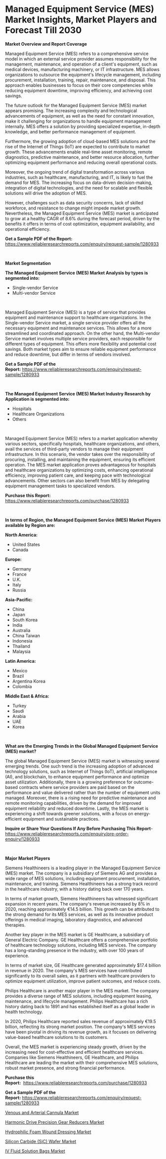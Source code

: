 <p><h1>Managed Equipment Service (MES) Market Insights, Market Players and Forecast Till 2030</h1></p><p><strong>Market Overview and Report Coverage</strong></p>
<p><p>Managed Equipment Service (MES) refers to a comprehensive service model in which an external service provider assumes responsibility for the management, maintenance, and operation of a client's equipment, such as medical devices, manufacturing machinery, or IT infrastructure. MES allows organizations to outsource the equipment's lifecycle management, including procurement, installation, training, repair, maintenance, and disposal. This approach enables businesses to focus on their core competencies while reducing equipment downtime, improving efficiency, and achieving cost savings.</p><p>The future outlook for the Managed Equipment Service (MES) market appears promising. The increasing complexity and technological advancements of equipment, as well as the need for constant innovation, make it challenging for organizations to handle equipment management internally. MES offers a solution by providing specialized expertise, in-depth knowledge, and better performance management of equipment.</p><p>Furthermore, the growing adoption of cloud-based MES solutions and the rise of the Internet of Things (IoT) are expected to contribute to market growth. These advancements enable real-time asset monitoring, remote diagnostics, predictive maintenance, and better resource allocation, further optimizing equipment performance and reducing overall operational costs.</p><p>Moreover, the ongoing trend of digital transformation across various industries, such as healthcare, manufacturing, and IT, is likely to fuel the demand for MES. The increasing focus on data-driven decision-making, integration of digital technologies, and the need for scalable and flexible solutions will drive the adoption of MES.</p><p>However, challenges such as data security concerns, lack of skilled workforce, and resistance to change might impede market growth. Nevertheless, the Managed Equipment Service (MES) market is anticipated to grow at a healthy CAGR of 8.6% during the forecast period, driven by the benefits it offers in terms of cost optimization, equipment availability, and operational efficiency.</p></p>
<p><strong>Get a Sample PDF of the Report:</strong> <a href="https://www.reliableresearchreports.com/enquiry/request-sample/1280933">https://www.reliableresearchreports.com/enquiry/request-sample/1280933</a></p>
<p>&nbsp;</p>
<p><strong>Market Segmentation</strong></p>
<p><strong>The Managed Equipment Service (MES) Market Analysis by types is segmented into:</strong></p>
<p><ul><li>Single-vendor Service</li><li>Multi-vendor Service</li></ul></p>
<p>&nbsp;</p>
<p><p>Managed Equipment Service (MES) is a type of service that provides equipment and maintenance support to healthcare organizations. In the Single-vendor Service market, a single service provider offers all the necessary equipment and maintenance services. This allows for a more streamlined and coordinated approach. On the other hand, the Multi-vendor Service market involves multiple service providers, each responsible for different types of equipment. This offers more flexibility and potential cost savings. Both market types aim to ensure reliable equipment performance and reduce downtime, but differ in terms of vendors involved.</p></p>
<p><strong>Get a Sample PDF of the Report:</strong>&nbsp;<a href="https://www.reliableresearchreports.com/enquiry/request-sample/1280933">https://www.reliableresearchreports.com/enquiry/request-sample/1280933</a></p>
<p>&nbsp;</p>
<p><strong>The Managed Equipment Service (MES) Market Industry Research by Application is segmented into:</strong></p>
<p><ul><li>Hospitals</li><li>Healthcare Organizations</li><li>Others</li></ul></p>
<p>&nbsp;</p>
<p><p>Managed Equipment Service (MES) refers to a market application whereby various sectors, specifically hospitals, healthcare organizations, and others, avail the services of third-party vendors to manage their equipment infrastructure. In this scenario, the vendor takes over the responsibility of procuring, installing, and maintaining the equipment, ensuring its efficient operation. The MES market application proves advantageous for hospitals and healthcare organizations by optimizing costs, enhancing operational efficiency, improving patient care, and keeping pace with technological advancements. Other sectors can also benefit from MES by delegating equipment management tasks to specialized vendors.</p></p>
<p><strong>Purchase this Report:</strong>&nbsp; <a href="https://www.reliableresearchreports.com/purchase/1280933">https://www.reliableresearchreports.com/purchase/1280933</a></p>
<p>&nbsp;</p>
<p><strong>In terms of Region, the Managed Equipment Service (MES) Market Players available by Region are:</strong></p>
<p>
    <p> <strong> North America: </strong>
        <ul>
            <li>United States</li>
            <li>Canada</li>
        </ul>
        </p> 
    <p> <strong> Europe: </strong>
        <ul>
            <li>Germany</li>
            <li>France</li>
            <li>U.K.</li>
            <li>Italy</li>
            <li>Russia</li>
        </ul>
        </p> 
    <p> <strong> Asia-Pacific: </strong>
        <ul>
            <li>China</li>
            <li>Japan</li>
            <li>South Korea</li>
            <li>India</li>
            <li>Australia</li>
            <li>China Taiwan</li>
            <li>Indonesia</li>
            <li>Thailand</li>
            <li>Malaysia</li>
        </ul>
        </p> 
    <p> <strong> Latin America: </strong>
        <ul>
            <li>Mexico</li>
            <li>Brazil</li>
            <li>Argentina Korea</li>
            <li>Colombia</li>
        </ul>
        </p> 
    <p> <strong> Middle East & Africa: </strong>
        <ul>
            <li>Turkey</li>
            <li>Saudi</li>
            <li>Arabia</li>
            <li>UAE</li>
            <li>Korea</li>
        </ul>
    </p>
    </p>
<p>&nbsp;</p>
<p><strong>What are the Emerging Trends in the Global Managed Equipment Service (MES) market?</strong></p>
<p><p>The global Managed Equipment Service (MES) market is witnessing several emerging trends. One such trend is the increasing adoption of advanced technology solutions, such as Internet of Things (IoT), artificial intelligence (AI), and blockchain, to enhance equipment performance and optimize asset utilization. Additionally, there is a growing preference for outcome-based contracts where service providers are paid based on the performance and value delivered rather than the number of equipment units managed. Moreover, there is a rising need for predictive maintenance and remote monitoring capabilities, driven by the demand for improved equipment reliability and reduced downtime. Lastly, the MES market is experiencing a shift towards greener solutions, with a focus on energy-efficient equipment and sustainable practices.</p></p>
<p><strong>Inquire or Share Your Questions If Any Before Purchasing This Report</strong>- <a href="https://www.reliableresearchreports.com/enquiry/pre-order-enquiry/1280933">https://www.reliableresearchreports.com/enquiry/pre-order-enquiry/1280933</a></p>
<p>&nbsp;</p>
<p><strong>Major Market Players</strong></p>
<p><p>Siemens Healthineers is a leading player in the Managed Equipment Service (MES) market. The company is a subsidiary of Siemens AG and provides a wide range of MES solutions, including equipment procurement, installation, maintenance, and training. Siemens Healthineers has a strong track record in the healthcare industry, with a history dating back over 170 years.</p><p>In terms of market growth, Siemens Healthineers has witnessed significant expansion in recent years. The company's revenue increased by 8% in 2020, reaching approximately €14.5 billion. This growth can be attributed to the strong demand for its MES services, as well as its innovative product offerings in medical imaging, laboratory diagnostics, and advanced therapies.</p><p>Another key player in the MES market is GE Healthcare, a subsidiary of General Electric Company. GE Healthcare offers a comprehensive portfolio of healthcare technology solutions, including MES services. The company has a long-standing presence in the industry, with over 100 years of experience.</p><p>In terms of market size, GE Healthcare generated approximately $17.4 billion in revenue in 2020. The company's MES services have contributed significantly to its overall sales, as it partners with healthcare providers to optimize equipment utilization, improve patient outcomes, and reduce costs.</p><p>Philips Healthcare is another major player in the MES market. The company provides a diverse range of MES solutions, including equipment leasing, maintenance, and lifecycle management. Philips Healthcare has a rich history dating back to 1891 and has established itself as a global leader in health technology.</p><p>In 2020, Philips Healthcare reported sales revenue of approximately €19.5 billion, reflecting its strong market position. The company's MES services have been pivotal in driving its revenue growth, as it focuses on delivering value-based healthcare solutions to its customers.</p><p>Overall, the MES market is experiencing steady growth, driven by the increasing need for cost-effective and efficient healthcare services. Companies like Siemens Healthineers, GE Healthcare, and Philips Healthcare are leading the market with their comprehensive MES solutions, robust market presence, and strong financial performance.</p></p>
<p><strong>Purchase this Report:</strong>&nbsp;&nbsp;<a href="https://www.reliableresearchreports.com/purchase/1280933">https://www.reliableresearchreports.com/purchase/1280933</a></p>
<p></p>
<p><strong>Get a Sample PDF of the Report:</strong>&nbsp;<a href="https://www.reliableresearchreports.com/enquiry/request-sample/1280933">https://www.reliableresearchreports.com/enquiry/request-sample/1280933</a></p>
<p><p><a href="https://github.com/NorbertYates/Market-Research-Report-List-2/blob/main/venous-and-arterial-cannula-market.md">Venous and Arterial Cannula Market</a></p><p><a href="https://www.linkedin.com/pulse/harmonic-drive-precision-gear-reducers-market-size-growth/">Harmonic Drive Precision Gear Reducers Market</a></p><p><a href="https://medium.com/@candiceveum/hydrophilic-foam-wound-dressing-market-size-growth-forecast-2023-2030-1e19d75c7742">Hydrophilic Foam Wound Dressing Market</a></p><p><a href="https://www.linkedin.com/pulse/silicon-carbide-sic-wafer-market-insights-players-forecast/">Silicon Carbide (SiC) Wafer Market</a></p><p><a href="https://medium.com/@mayekuhic/iv-fluid-solution-bags-market-size-cagr-trends-2024-2030-fad3a6e0906e">IV Fluid Solution Bags Market</a></p></p>